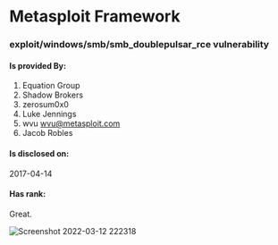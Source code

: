 # Metasploit Framework

### exploit/windows/smb/smb_doublepulsar_rce vulnerability

#### Is provided By:

1. Equation Group
2. Shadow Brokers
3. zerosum0x0
4. Luke Jennings
5. wvu <wvu@metasploit.com>
6. Jacob Robles

#### Is disclosed on:

2017-04-14

#### Has rank:

Great.

![Screenshot 2022-03-12 222318](https://user-images.githubusercontent.com/19424915/158033732-5581850c-9346-475a-94b1-9bc3e758b93b.png)
